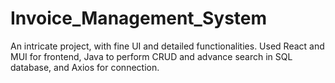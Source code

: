 # Invoice_Management_System
An intricate project, with fine UI and detailed functionalities. Used React and MUI for frontend, Java to perform CRUD and advance search in SQL database, and Axios for connection.
